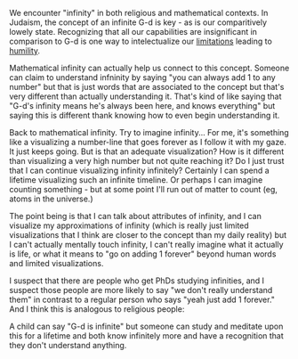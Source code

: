 We encounter "infinity" in both religious and mathematical contexts. In Judaism, the concept of an infinite G-d is key - as is our comparitively lowely state. Recognizing that all our capabilities are insignificant in comparison to G-d is one way to intelectualize our [limitations](limitations.md) leading to [humility](humility.md).

Mathematical infinity can actually help us connect to this concept. Someone can claim to understand infninity by saying "you can always add 1 to any number" but that is just words that are associated to the concept but that's very different than actually understanding it. That's kind of like saying that "G-d's infinity means he's always been here, and knows everything" but saying this is different thank knowing how to even begin understanding it.

Back to mathematical infinity. Try to imagine infinity... For me, it's something like a visualizing a number-line that goes forever as I follow it with my gaze. It just keeps going. But is that an adequate visualization? How is it different than visualizing a very high number but not quite reaching it? Do I just trust that I can continue visualizing infinity infinitely? Certainly I can spend a lifetime visualizing such an infinite timeline. Or perhaps I can imagine counting something - but at some point I'll run out of matter to count (eg, atoms in the universe.) 

The point being is that I can talk about attributes of infinity, and I can visualize my approximations of infinity (which is really just limited visualizations that I think are closer to the concept than my daily reality) but I can't actually mentally touch infinity, I can't really imagine what it actually is life, or what it means to "go on adding 1 forever" beyond human words and limited visualizations.

I suspect that there are people who get PhDs studying infinities, and I suspect those people are more likely to say "we don't really understand them" in contrast to a regular person who says "yeah just add 1 forever." And I think this is analogous to religious people:

A child can say "G-d is infinite" but someone can study and meditate upon this for a lifetime and both know infinitely more and have a recognition that they don't understand anything.




